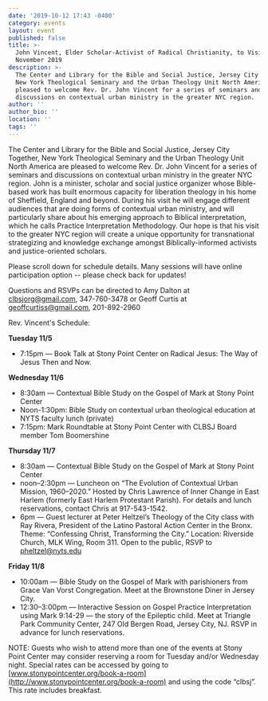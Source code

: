 ```yaml
---
date: '2019-10-12 17:43 -0400'
category: events
layout: event
published: false
title: >-
  John Vincent, Elder Scholar-Activist of Radical Christianity, to Visit NY in
  November 2019
description: >-
  The Center and Library for the Bible and Social Justice, Jersey City Together,
  New York Theological Seminary and the Urban Theology Unit North America are
  pleased to welcome Rev. Dr. John Vincent for a series of seminars and
  discussions on contextual urban ministry in the greater NYC region. 
author: ''
author_bio: ''
location: ''
tags: ''
---
```

The Center and Library for the Bible and Social Justice, Jersey City
Together, New York Theological Seminary and the Urban Theology Unit
North America are pleased to welcome Rev. Dr. John Vincent for a series
of seminars and discussions on contextual urban ministry in the greater
NYC region. John is a minister, scholar and social justice organizer
whose Bible-based work has built enormous capacity for liberation
theology in his home of Sheffield, England and beyond. During his visit
he will engage different audiences that are doing forms of contextual
urban ministry, and will particularly share about his emerging approach
to Biblical interpretation, which he calls Practice Interpretation
Methodology. Our hope is that his visit to the greater NYC region will
create a unique opportunity for transnational strategizing and knowledge
exchange amongst Biblically-informed activists and justice-oriented
scholars.

Please scroll down for schedule details. Many sessions will have online
participation option -- please check back for updates!

Questions and RSVPs can be directed to Amy Dalton at [clbsjorg@gmail.com](mailto:clbsjorg@gmail.com),
347-760-3478 or Geoff Curtis at [geoffcurtiss@gmail.com](mailto:geoffcurtiss@gmail.com), 201-892-2960

Rev. Vincent's Schedule:

**Tuesday 11/5**
- 7:15pm — Book Talk at Stony Point Center on Radical Jesus: The
Way of Jesus Then and Now.

**Wednesday 11/6**
- 8:30am — Contextual Bible Study on the Gospel of Mark at Stony
Point Center
- Noon-1:30pm: Bible Study on contextual urban theological
education at NYTS faculty lunch (private)
- 7:15pm: Mark Roundtable at Stony Point Center with CLBSJ Board
member Tom Boomershine

**Thursday 11/7**
- 8:30am — Contextual Bible Study on the Gospel of Mark at Stony
Point Center
- noon–2:30pm — Luncheon on “The Evolution of Contextual Urban
Mission, 1960–2020.” Hosted by Chris Lawrence of Inner Change in East
Harlem (formerly East Harlem Protestant Parish). For details and lunch
reservations, contact Chris at 917-543-1542.
- 6pm — Guest lecturer at Peter Heltzel’s Theology of the City
class with Ray Rivera, President of the Latino Pastoral Action Center in
the Bronx. Theme: “Confessing Christ, Transforming the City.” Location:
Riverside Church, MLK Wing, Room 311. Open to the public, RSVP to
[pheltzel@nyts.edu](mailto:pheltzel@nyts.edu)

**Friday 11/8**
- 10:00am — Bible Study on the Gospel of Mark with parishioners
from Grace Van Vorst Congregation. Meet at the Brownstone Diner in
Jersey City.
- 12:30–3:00pm — Interactive Session on Gospel Practice
Interpretation using Mark 9:14-29 — the story of the Epileptic child.
Meet at Triangle Park Community Center, 247 Old Bergen Road, Jersey
City, NJ. RSVP in advance for lunch reservations.

NOTE: Guests who wish to attend more than one of the events at Stony
Point Center may consider reserving a room for Tuesday and/or Wednesday
night. Special rates can be accessed by going to
[www.stonypointcenter.org/book-a-room](http://www.stonypointcenter.org/book-a-room) and using the code “clbsj”. This rate includes breakfast.